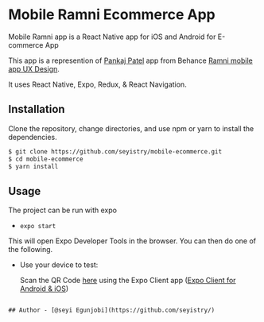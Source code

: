 # Mobile Ramni Ecommerce App

Mobile Ramni app is a React Native app for iOS and Android for E-commerce App

This app is a represention of [Pankaj Patel](https://www.behance.net/pankaj-patel) app from Behance [Ramni mobile app UX Design](https://www.behance.net/gallery/119986139/Ramni-Free-Mobile-App-UI-UX-Kit).

It uses React Native, Expo, Redux, & React Navigation.

## Installation 

Clone the repository, change directories, and use npm or yarn to install the dependencies.

```bash 
$ git clone https://github.com/seyistry/mobile-ecommerce.git
$ cd mobile-ecommerce
$ yarn install
```
    
## Usage

The project can be run with expo

- `expo start`

This will open Expo Developer Tools in the browser.  You can then do one of the following.

- Use your device to test:

    Scan the QR Code [here](https://expo.io/@seyistry/mobile-ecommerce) using the Expo Client app ([Expo Client for Android & iOS](https://expo.dev/tools#client))
```
  
## Author - [@seyi Egunjobi](https://github.com/seyistry/)

